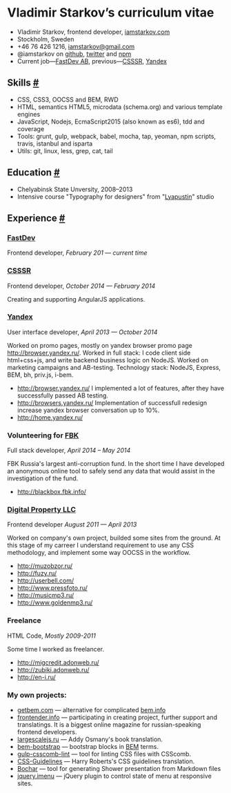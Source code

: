 # Vladimir Starkov’s curriculum vitae

* Vladimir Starkov, frontend developer, [iamstarkov.com][site]
* Stockholm, Sweden
* +46 76 426 1216, [iamstarkov@gmail.com][gmail]
* @iamstarkov on [github][GH], [twitter][tw] and [npm][npm]
* Current job—[FastDev AB][fastdev], previous—[CSSSR][csssr], [Yandex][ya]

<!--
## Bullshit

In my spare time I love to code sites and work on my own projects, also I write [blog][site].

I have skills to create sites and user interfaces. Know how to do everything about HTML+CSS. My JavaScript is rather good too. I am active opensource participator on [GitHub][GH] and [StackOverflow][SO].
-->

## Skills <a id="skills" href="#skills">#</a>

* CSS, CSS3, OOCSS and BEM, RWD
* HTML, semantics HTML5, microdata (schema.org) and various template engines
* JavaScript, Nodejs, EcmaScript2015 (also known as es6), tdd and coverage
* Tools: grunt, gulp, webpack, babel, mocha, tap, yeoman, npm scripts, travis, istanbul and isparta
* Utils: git, linux, less, grep, cat, tail

## Education <a id="education" href="#education">#</a>

* Chelyabinsk State Unversity, 2008–2013
* Intensive course "Typography for designers" from "[Lyapustin][lyapustin]" studio

## Experience <a id="experience" href="#experience">#</a>

### [FastDev][fastdev]

Frontend developer, *February 201 — current time*

### [CSSSR][csssr]

Frontend developer, *October 2014 — February 2014*

Creating and supporting AngularJS applications.

### [Yandex][ya]
User interface developer, *April 2013 — October 2014*

Worked on promo pages, mostly on yandex browser promo page http://browser.yandex.ru/. Worked in full stack: I code client side html+css+js, and write backend business logic on NodeJS. Worked on marketing campaigns and AB-testing. Technology stack: NodeJS, Express, BEM, bh, priv.js, i-bem.

* http://browser.yandex.ru/ I implemented a lot of features, after they have successfully passed AB testing.
* http://browsers.yandex.ru/ Implementation of successfull redesign increase yandex browser conversation up to 10%.
* http://home.yandex.ru/

### Volunteering for [FBK][fbk]
Full stack developer, *April 2014 – May 2014*

FBK Russia's largest anti-corruption fund. In the short time I have developed an anonymous online tool to safely send any data that would assist in the investigation of the fund.

* http://blackbox.fbk.info/

### [Digital Property LLC][digipro]
Frontend developer *August 2011 — April 2013*

Worked on company's own project, builded some sites from the ground. At this stage of my carreer I understand requirement to use any CSS methodology, and implement some way OOCSS in the workflow.

* http://muzobzor.ru/
* http://fuzy.ru/
* http://userbell.com/
* http://www.pressfoto.ru/
* http://musicmp3.ru/
* http://www.goldenmp3.ru/

### Freelance
HTML Code, *Mostly 2009-2011*

Some time I worked as freelancer.

* http://migcredit.adonweb.ru/
* http://zubiki.adonweb.ru/
* http://en-i.ru/

### My own projects:

* [getbem.com][getbem] — alternative for complicated [bem.info][bem.info]
* [frontender.info][frontender] — participating in creating project, further support and translatings. It is a biggest online magazine for russian-speaking frontend developers.
* [largescalejs.ru][largescalejs] — Addy Osmany's book translation.
* [bem-bootstrap][bem-bootstrap] — bootstrap blocks in [BEM][getbem] terms.
* [gulp-csscomb-lint][gulp-csscomb-lint] — tool for linting CSS files with CSScomb.
* [CSS-Guidelines][CSS-Guidelines] — Harry Roberts's CSS guidelines translation.
* [Bochar][bochar] — tool for generating Shower presentation from Markdown files
* [jquery.imenu][jquery.imenu] — jQuery plugin to control state of menu at responsive sites.


[site]: https://iamstarkov.com/
[gh]: http://github.com/iamstarkov
[so]: http://stackoverflow.com/users/1057730/vladimir-starkov
[gmail]: mailto:iamstarkov@gmail.com
[skype]: skype:iamstarkov?chat
[tw]: https://twitter.com/iamstarkov

[lyapustin]: http://lyapustin.com/
[fastdev]: http://fastdev.com/
[csssr]: http://csssr.com/
[ya]: https://yandex.com/
[fbk]: http://fbk.info/
[digipro]: http://digipro.ru/


[npm]: https://www.npmjs.com/~iamstarkov
[getbem]: http://getbem.com/
[bem.info]: http://bem.info/
[frontender]: http://frontender.info/
[largescalejs]: http://largescalejs.ru/
[bem-bootstrap]: https://github.com/iamstarkov/bem-bootstrap
[gulp-csscomb-lint]: https://github.com/iamstarkov/gulp-csscomb-lint
[CSS-Guidelines]: https://github.com/iamstarkov/CSS-Guidelines
[bochar]: https://iamstarkov.com/bochar/
[jquery.imenu]: https://iamstarkov.com/jquery.imenu/
